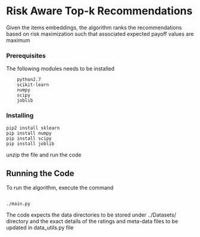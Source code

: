 # Risk Aware Top-k Recommendations
Given the items embeddings, the algorithm ranks the recommendations based on risk maximization such that associated expected payoff values are maximum
### Prerequisites
The following modules needs to be installed

```
    python2.7
    scikit-learn
    numpy
    scipy
    joblib

```

### Installing
```
pip2 install sklearn
pip install numpy
pip install scipy
pip install joblib

```
unzip the file and run the code

## Running the Code

To run the algorithm, execute the command
```

./main.py

```
The code expects the data directories to be stored under ../Datasets/ directory and the exact details of the ratings and meta-data files to be updated in data_utils.py file

```

